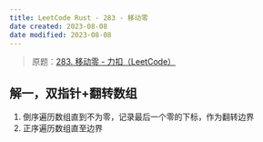 ```yaml
---
title: LeetCode Rust - 283 - 移动零
date created: 2023-08-08
date modified: 2023-08-08
---
```


> 原题：[283. 移动零 - 力扣（LeetCode）](https://leetcode.cn/problems/move-zeroes/)

## 解一，双指针+翻转数组

1. 倒序遍历数组直到不为零，记录最后一个零的下标，作为翻转边界
2. 正序遍历数组直至边界